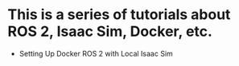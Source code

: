 # This is a series of tutorials about ROS 2, Isaac Sim, Docker, etc.
- Setting Up Docker ROS 2 with Local Isaac Sim
